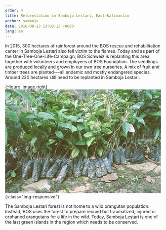 ```yaml
---
order: 4
title: Reforestation in Samboja Lestari, East-Kalimantan
anchor: samboja
date: 2018-08-13 13:08:13 +0000
lang: en
---
```

In 2015, 300 hectares of rainforest around the BOS rescue and rehabilitation center in Samboja Lestari also fell victim to the flames. Today and as part of the One-Tree-One-Life-Campaign, BOS Schweiz is replanting this area together with volunteers and employees of BOS Foundation. The seedlings are produced locally and grown in our own tree nurseries. A mix of fruit and timber trees are planted---all endemic and mostly endangered species. Around 220 hectares still need to be replanted in Samboja Lestari. 

{:figure .image.right}
![Setzlinge](/assets/img/setzlinge.jpg){:class="img-responsive"}

The Samboja Lestari forest is not home to a wild orangutan population. Instead, BOS uses the forest to prepare recued but traumatized, injured or orphaned orangutans for a life in the wild. Today, Samboja Lestari is one of the last green islands in the region which needs to be conserved. 